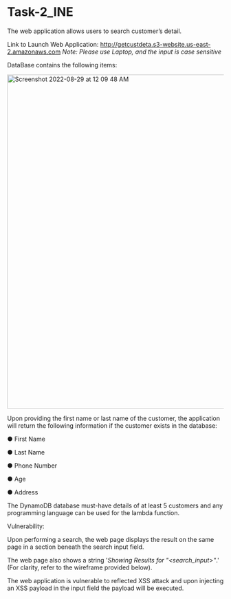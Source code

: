 # Task-2_INE

The web application allows users to search customer’s detail.

Link to Launch Web Application: http://getcustdeta.s3-website.us-east-2.amazonaws.com
_Note: Please use Laptop, and the input is case sensitive_

DataBase contains the following items:

<img width="777" alt="Screenshot 2022-08-29 at 12 09 48 AM" src="https://user-images.githubusercontent.com/68143657/187090195-258fe55f-8bbe-45f3-9791-85c7a7673bb9.png">


Upon providing the first name or last name of the customer, the application will return the following information if the customer exists in the database:

● First Name 

● Last Name 

● Phone Number 

● Age 

● Address

The DynamoDB database must-have details of at least 5 customers and any programming language can be used for the lambda function.

Vulnerability:

Upon performing a search, the web page displays the result on the same page in a section beneath the search input field.

The web page also shows a string '_Showing Results for "<search_input>"_.' (For clarity, refer to the wireframe provided below).

The web application is vulnerable to reflected XSS attack and upon injecting an XSS payload in the input field the payload will be executed.
